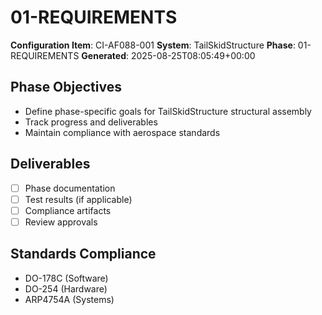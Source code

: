 # 01-REQUIREMENTS

**Configuration Item**: CI-AF088-001
**System**: TailSkidStructure
**Phase**: 01-REQUIREMENTS
**Generated**: 2025-08-25T08:05:49+00:00

## Phase Objectives
- Define phase-specific goals for TailSkidStructure structural assembly
- Track progress and deliverables
- Maintain compliance with aerospace standards

## Deliverables
- [ ] Phase documentation
- [ ] Test results (if applicable)
- [ ] Compliance artifacts
- [ ] Review approvals

## Standards Compliance
- DO-178C (Software)
- DO-254 (Hardware)
- ARP4754A (Systems)

